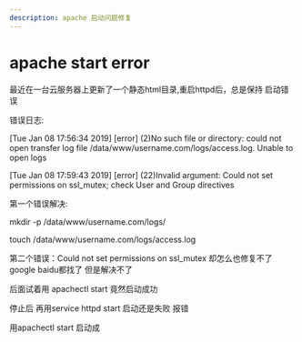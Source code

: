 ```yaml
---
description: apache 启动问题修复
---
```


# apache start error

最近在一台云服务器上更新了一个静态html目录,重启httpd后，总是保持 启动错误

错误日志:

 \[Tue Jan 08 17:56:34 2019\] \[error\] \(2\)No such file or directory: could not open transfer log file /data/www/username.com/logs/access.log. Unable to open logs 

\[Tue Jan 08 17:59:43 2019\] \[error\] \(22\)Invalid argument: Could not set permissions on ssl\_mutex; check User and Group directives

第一个错误解决: 

mkdir -p /data/www/username.com/logs/

touch /data/www/username.com/logs/access.log

第二个错误：Could not set permissions on ssl\_mutex 却怎么也修复不了 google baidu都找了 但是解决不了

后面试着用 apachectl start 竟然启动成功

停止后 再用service httpd start 启动还是失败 报错 

用apachectl start 启动成



